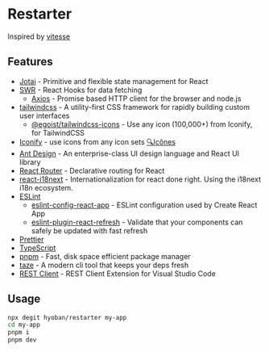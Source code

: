 # Restarter

Inspired by [vitesse](https://github.com/antfu/vitesse)

## Features

- [Jotai](https://jotai.org/) - Primitive and flexible state management for React
- [SWR](https://swr.vercel.app/) - React Hooks for data fetching
  - [Axios](https://axios-http.com/) - Promise based HTTP client for the browser and node.js
- [tailwindcss](https://tailwindcss.com/) - A utility-first CSS framework for rapidly building custom user interfaces
  - [@egoist/tailwindcss-icons](https://github.com/egoist/tailwindcss-icons) - Use any icon (100,000+) from Iconify, for TailwindCSS
- [Iconify](https://iconify.design) - use icons from any icon sets [🔍Icônes](https://icones.netlify.app/)
- [Ant Design](https://github.com/ant-design/ant-design) - An enterprise-class UI design language and React UI library
- [React Router](https://github.com/remix-run/react-router) - Declarative routing for React
- [react-i18next](https://github.com/i18next/react-i18next) - Internationalization for react done right. Using the i18next i18n ecosystem.
- [ESLint](https://eslint.org/)
  - [eslint-config-react-app](https://www.npmjs.com/package/eslint-config-react-app) - ESLint configuration used by Create React App
  - [eslint-plugin-react-refresh](https://github.com/ArnaudBarre/eslint-plugin-react-refresh) - Validate that your components can safely be updated with fast refresh
- [Prettier](https://prettier.io/)
- [TypeScript](https://www.typescriptlang.org/)
- [pnpm](https://pnpm.io/) - Fast, disk space efficient package manager
- [taze](https://github.com/antfu/taze) - A modern cli tool that keeps your deps fresh
- [REST Client](https://github.com/Huachao/vscode-restclient) - REST Client Extension for Visual Studio Code

## Usage

```bash
npx degit hyoban/restarter my-app
cd my-app
pnpm i
pnpm dev
```
